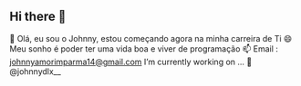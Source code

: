 ## Hi there 👋

🌱 Olá, eu sou o Johnny, estou começando agora na minha carreira de Ti
😄Meu sonho é poder ter uma vida boa e viver de programação 
📫 Email : johnnyamorimparma14@gmail.com I’m currently working on ...
🔭 @johnnydlx__
